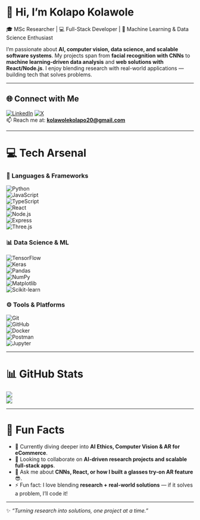 # 👋 Hi, I’m Kolapo Kolawole  

🎓 MSc Researcher | 💻 Full-Stack Developer | 🤖 Machine Learning & Data Science Enthusiast  

I’m passionate about **AI, computer vision, data science, and scalable software systems**. My projects span from **facial recognition with CNNs** to **machine learning-driven data analysis** and **web solutions with React/Node.js**. I enjoy blending research with real-world applications — building tech that solves problems.  

---

## 🌐 Connect with Me
[![LinkedIn](https://img.shields.io/badge/LinkedIn-%230077B5.svg?logo=linkedin&logoColor=white)](https://linkedin.com/in/kolapo-kolawole) 
[![X](https://img.shields.io/badge/X-black.svg?logo=X&logoColor=white)](https://x.com/)  
📫 Reach me at: **kolawolekolapo20@gmail.com**  

---

# 💻 Tech Arsenal  

### 🚀 Languages & Frameworks  
![Python](https://img.shields.io/badge/Python-%233776AB.svg?style=for-the-badge&logo=python&logoColor=white)  
![JavaScript](https://img.shields.io/badge/JavaScript-%23323330.svg?style=for-the-badge&logo=javascript&logoColor=%23F7DF1E)  
![TypeScript](https://img.shields.io/badge/TypeScript-%23007ACC.svg?style=for-the-badge&logo=typescript&logoColor=white)  
![React](https://img.shields.io/badge/React-%2320232a.svg?style=for-the-badge&logo=react&logoColor=%2361DAFB)  
![Node.js](https://img.shields.io/badge/Node.js-6DA55F?style=for-the-badge&logo=node.js&logoColor=white)  
![Express](https://img.shields.io/badge/Express.js-%23404d59.svg?style=for-the-badge&logo=express&logoColor=%2361DAFB)  
![Three.js](https://img.shields.io/badge/Three.js-black?style=for-the-badge&logo=three.js&logoColor=white)  

### 📊 Data Science & ML  
![TensorFlow](https://img.shields.io/badge/TensorFlow-%23FF6F00.svg?style=for-the-badge&logo=TensorFlow&logoColor=white)  
![Keras](https://img.shields.io/badge/Keras-%23D00000.svg?style=for-the-badge&logo=keras&logoColor=white)  
![Pandas](https://img.shields.io/badge/Pandas-%23150458.svg?style=for-the-badge&logo=pandas&logoColor=white)  
![NumPy](https://img.shields.io/badge/numpy-%23013243.svg?style=for-the-badge&logo=numpy&logoColor=white)  
![Matplotlib](https://img.shields.io/badge/Matplotlib-%23ffffff.svg?style=for-the-badge&logo=Matplotlib&logoColor=black)  
![Scikit-learn](https://img.shields.io/badge/scikit--learn-%23F7931E.svg?style=for-the-badge&logo=scikit-learn&logoColor=white)  

### ⚙️ Tools & Platforms  
![Git](https://img.shields.io/badge/git-%23F05033.svg?style=for-the-badge&logo=git&logoColor=white)  
![GitHub](https://img.shields.io/badge/github-%23121011.svg?style=for-the-badge&logo=github&logoColor=white)  
![Docker](https://img.shields.io/badge/docker-%230db7ed.svg?style=for-the-badge&logo=docker&logoColor=white)  
![Postman](https://img.shields.io/badge/Postman-FF6C37?style=for-the-badge&logo=postman&logoColor=white)  
![Jupyter](https://img.shields.io/badge/Jupyter-%23F37626.svg?style=for-the-badge&logo=Jupyter&logoColor=white)  

---

# 📊 GitHub Stats  
![](https://github-readme-streak-stats.herokuapp.com/?user=Pappy-Vx&theme=radical&hide_border=false)  
![](https://github-readme-stats.vercel.app/api/top-langs/?username=Pappy-Vx&theme=radical&hide_border=false&include_all_commits=true&count_private=true&layout=compact)  

---

# 🚀 Fun Facts  
- 🌱 Currently diving deeper into **AI Ethics, Computer Vision & AR for eCommerce**.  
- 👯 Looking to collaborate on **AI-driven research projects and scalable full-stack apps**.  
- 💬 Ask me about **CNNs, React, or how I built a glasses try-on AR feature** 😎.  
- ⚡ Fun fact: I love blending **research + real-world solutions** — if it solves a problem, I’ll code it!  

---

✨ *“Turning research into solutions, one project at a time.”*  

<!-- Proudly created with ❤️ and a bit of ☕ -->
